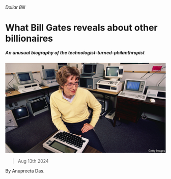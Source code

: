 ###### Dollar Bill

# What Bill Gates reveals about other billionaires 

##### An unusual biography of the technologist-turned-philanthropist 

![image](images/20240817_CUP004.jpg) 

> Aug 13th 2024 

By Anupreeta Das. 

